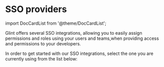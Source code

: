 # SSO providers

import DocCardList from '@theme/DocCardList';

Glint offers several SSO integrations, allowing you to easily assign permissions and roles using your users and teams,when providing access and permissions to your developers.

In order to get started with our SSO integrations, select the one you are currently using from the list below:

<DocCardList/>
